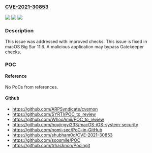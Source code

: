 ### [CVE-2021-30853](https://cve.mitre.org/cgi-bin/cvename.cgi?name=CVE-2021-30853)
![](https://img.shields.io/static/v1?label=Product&message=macOS&color=blue)
![](https://img.shields.io/static/v1?label=Version&message=%3C%2011.6%20&color=brighgreen)
![](https://img.shields.io/static/v1?label=Vulnerability&message=A%20malicious%20application%20may%20bypass%20Gatekeeper%20checks&color=brighgreen)

### Description

This issue was addressed with improved checks. This issue is fixed in macOS Big Sur 11.6. A malicious application may bypass Gatekeeper checks.

### POC

#### Reference
No PoCs from references.

#### Github
- https://github.com/ARPSyndicate/cvemon
- https://github.com/SYRTI/POC_to_review
- https://github.com/WhooAmii/POC_to_review
- https://github.com/houjingyi233/macOS-iOS-system-security
- https://github.com/nomi-sec/PoC-in-GitHub
- https://github.com/shubham0d/CVE-2021-30853
- https://github.com/soosmile/POC
- https://github.com/trhacknon/Pocingit

